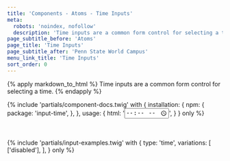 ```yaml
---
title: 'Components - Atoms - Time Inputs'
meta:
  robots: 'noindex, nofollow'
  description: 'Time inputs are a common form control for selecting a time.'
page_subtitle_before: 'Atoms'
page_title: 'Time Inputs'
page_subtitle_after: 'Penn State World Campus'
menu_link_title: 'Time Inputs'
sort_order: 0
---
```

{% apply markdown_to_html %}
Time inputs are a common form control for selecting a time.
{% endapply %}

{% include 'partials/component-docs.twig' with {
  installation: {
    npm: {
      package: 'input-time',
    },
  },
  usage: {
    html: '<input type="time">',
  }
} only %}

<br>
<br>
{% include 'partials/input-examples.twig' with {
  type: 'time',
  variations: [
    ['disabled'],
  ],
} only %}